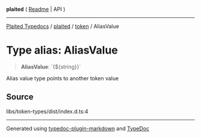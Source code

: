 **plaited** ( [Readme](../../README.md) \| API )

***

[Plaited Typedocs](../../../modules.md) / [plaited](../../modules.md) / [token](../README.md) / AliasValue

# Type alias: AliasValue

> **AliasValue**: \`{${string}}\`

Alias value type points to another token value

## Source

libs/token-types/dist/index.d.ts:4

***

Generated using [typedoc-plugin-markdown](https://www.npmjs.com/package/typedoc-plugin-markdown) and [TypeDoc](https://typedoc.org/)

